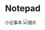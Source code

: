 # Notepad
小记事本
![图片](https://user-images.githubusercontent.com/73210704/205545589-4c116e87-c221-440f-825a-5949c513e9d3.png)
